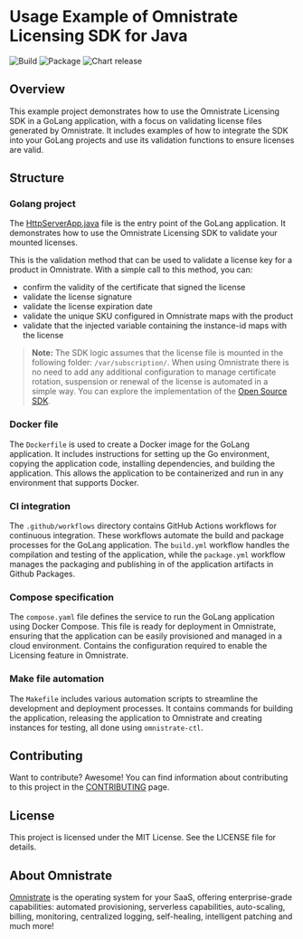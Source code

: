 # Usage Example of Omnistrate Licensing SDK for Java

![Build](https://github.com/omnistrate-community/licensing-example-java/actions/workflows/build.yml/badge.svg)
![Package](https://github.com/omnistrate-community/licensing-example-java/actions/workflows/package.yml/badge.svg)
![Chart release](https://github.com/omnistrate-community/licensing-example-java/actions/workflows/release-charts.yml/badge.svg)

## Overview

This example project demonstrates how to use the Omnistrate Licensing SDK in a GoLang application, with a focus on validating license files generated by Omnistrate. It includes examples of how to integrate the SDK into your GoLang projects and use its validation functions to ensure licenses are valid.

## Structure

### Golang project

The [HttpServerApp.java](./src/main/java/com/omnistrate/HttpServerApp.java) file is the entry point of the GoLang application. It demonstrates how to use the Omnistrate Licensing SDK to validate your mounted licenses. 

This is the validation method that can be used to validate a license key for a product in Omnistrate. With a simple call to this method, you can:
- confirm the validity of the certificate that signed the license
- validate the license signature
- validate the license expiration date
- validate the unique SKU configured in Omnistrate maps with the product
- validate that the injected variable containing the instance-id maps with the license

> **Note:** The SDK logic assumes that the license file is mounted in the following folder: `/var/subscription/`. When using Omnistrate there is no need to add any additional configuration to manage certificate rotation, suspension or renewal of the license is automated in a simple way. You can explore the implementation of the [Open Source SDK](https://github.com/omnistrate-oss/omnistrate-licensing-sdk-go).

### Docker file

The `Dockerfile` is used to create a Docker image for the GoLang application. It includes instructions for setting up the Go environment, copying the application code, installing dependencies, and building the application. This allows the application to be containerized and run in any environment that supports Docker.

### CI integration

The `.github/workflows` directory contains GitHub Actions workflows for continuous integration. These workflows automate the build and package processes for the GoLang application. The `build.yml` workflow handles the compilation and testing of the application, while the `package.yml` workflow manages the packaging and publishing in of the application artifacts in Github Packages.

### Compose specification

The `compose.yaml` file defines the service to run the GoLang application using Docker Compose. This file is ready for deployment in Omnistrate, ensuring that the application can be easily provisioned and managed in a cloud environment. Contains the configuration required to enable the Licensing feature in Omnistrate.

### Make file automation 

The `Makefile` includes various automation scripts to streamline the development and deployment processes. It contains commands for building the application, releasing the application to Omnistrate and creating instances for testing, all done using `omnistrate-ctl`.

## Contributing

Want to contribute? Awesome! You can find information about contributing to this project in the [CONTRIBUTING](/CONTRIBUTING.md) page.

## License

This project is licensed under the MIT License. See the LICENSE file for details.

## About Omnistrate

[Omnistrate](https://omnistrate.com/) is the operating system for your SaaS, offering enterprise-grade capabilities: automated provisioning, serverless capabilities, auto-scaling, billing, monitoring, centralized logging, self-healing, intelligent patching and much more!
